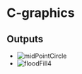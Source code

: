 # C-graphics

## Outputs
- ![midPointCircle](https://user-images.githubusercontent.com/67017303/207135354-e3b62f33-c56d-4f65-8b84-19d64577f0c9.png)
- ![floodFill4](https://user-images.githubusercontent.com/67017303/207135413-fb5b2d1b-62f1-46ac-b93f-eef371ec5403.png)

